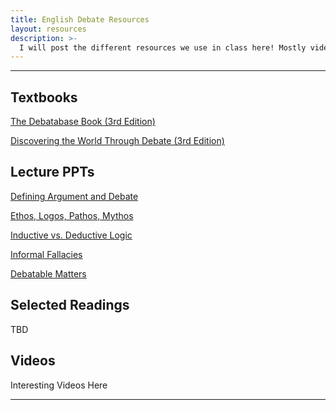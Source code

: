 ```yaml
---
title: English Debate Resources
layout: resources
description: >-
  I will post the different resources we use in class here! Mostly videos and ppts. :)
---
```

---
## Textbooks
[The Debatabase Book (3rd Edition)](https://www.amazon.com/Debatabase-Book-guide-successful-debate/dp/1932716270)

[Discovering the World Through Debate (3rd Edition)](https://www.amazon.com/Discovering-World-Through-Debate-Educational/dp/1932716068)

## Lecture PPTs
[Defining Argument and Debate](https://1drv.ms/b/s!Aj6UQEHKckJYb06_rmAEClTcurA?e=6HaCxc)

[Ethos, Logos, Pathos, Mythos]()

[Inductive vs. Deductive Logic]()

[Informal Fallacies]()

[Debatable Matters]()

## Selected Readings

TBD

## Videos
Interesting Videos Here

---